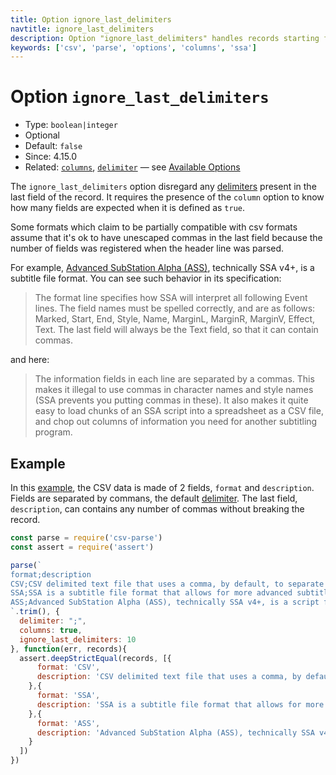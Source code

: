 ```yaml
---
title: Option ignore_last_delimiters
navtitle: ignore_last_delimiters
description: Option "ignore_last_delimiters" handles records starting from a requested line number.
keywords: ['csv', 'parse', 'options', 'columns', 'ssa']
---
```


# Option `ignore_last_delimiters`

* Type: `boolean|integer`
* Optional
* Default: `false`
* Since: 4.15.0
* Related: [`columns`](/parse/options/columns/), [`delimiter`](/parse/options/delimiter/) &mdash; see [Available Options](/parse/options/#available-options)

The `ignore_last_delimiters` option disregard any [delimiters](/parse/options/delimiter/) present in the last field of the record. It requires the presence of the `column` option to know how many fields are expected when it is defined as `true`.

Some formats which claim to be partially compatible with csv formats assume that it's ok to have unescaped commas in the last field because the number of fields was registered when the header line was parsed.

For example, [Advanced SubStation Alpha (ASS)](https://en.wikipedia.org/wiki/SubStation_Alpha), technically SSA v4+, is a subtitle file format.  You can see such behavior in its specification:

> The format line specifies how SSA will interpret all following Event lines. The field names must be spelled correctly, and are as follows:
  Marked, Start, End, Style, Name, MarginL, MarginR, MarginV, Effect, Text.
  The last field will always be the Text field, so that it can contain commas.

and here:

> The information fields in each line are separated by a commas.
  This makes it illegal to use commas in character names and style names (SSA prevents you putting commas in these). It also makes it quite easy to load chunks of an SSA script into a spreadsheet as a CSV file, and chop out columns of information you need for another subtitling program.

## Example

In this [example](/https://github.com/adaltas/node-csv/blob/master/packages/csv-parse/samples/option.ignore_last_delimiters.js), the CSV data is made of 2 fields, `format` and `description`. Fields are separated by commans, the default [delimiter](/parse/options/delimiter/). The last field, `description`, can contains any number of commas without breaking the record.

```js
const parse = require('csv-parse')
const assert = require('assert')

parse(`
format;description
CSV;CSV delimited text file that uses a comma, by default, to separate values.
SSA;SSA is a subtitle file format that allows for more advanced subtitles than the conventional SRT and similar formats.
ASS;Advanced SubStation Alpha (ASS), technically SSA v4+, is a script for more advanced subtitles than SSA.
`.trim(), {
  delimiter: ";",
  columns: true,
  ignore_last_delimiters: 10
}, function(err, records){
  assert.deepStrictEqual(records, [{
      format: 'CSV',
      description: 'CSV delimited text file that uses a comma, by default, to separate values.'
    },{
      format: 'SSA',
      description: 'SSA is a subtitle file format that allows for more advanced subtitles than the conventional SRT and similar formats.'
    },{
      format: 'ASS',
      description: 'Advanced SubStation Alpha (ASS), technically SSA v4+, is a script for more advanced subtitles than SSA.'
    }
  ])
})
```
